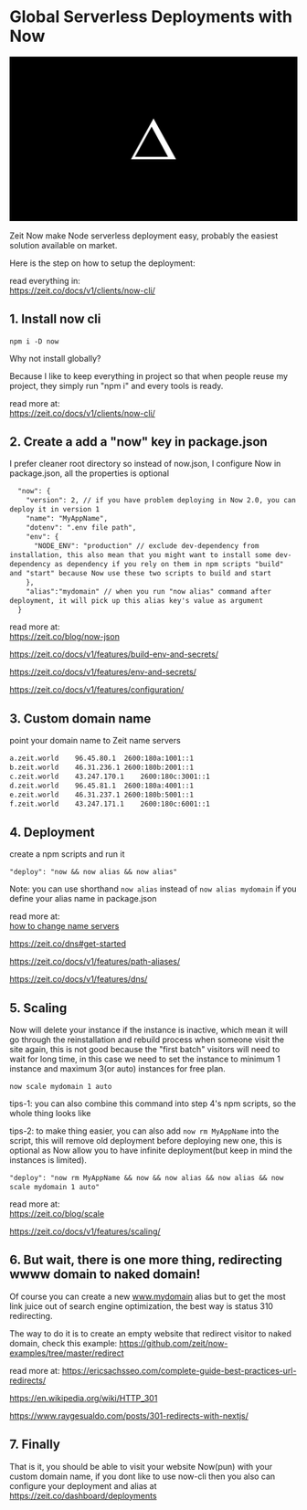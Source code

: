 # Global Serverless Deployments with Now

![](./img/Now.png)

Zeit Now make Node serverless deployment easy, probably the easiest solution available on market.

Here is the step on how to setup the deployment:

read everything in:  
https://zeit.co/docs/v1/clients/now-cli/

## 1. Install now cli

```
npm i -D now
```

Why not install globally?

Because I like to keep everything in project so that when people reuse my project, they simply run "npm i" and every tools is ready.

read more at:  
https://zeit.co/docs/v1/clients/now-cli/

## 2. Create a add a "now" key in package.json

I prefer cleaner root directory so instead of now.json, I configure Now in package.json, all the properties is optional

```
  "now": {
    "version": 2, // if you have problem deploying in Now 2.0, you can deploy it in version 1
    "name": "MyAppName",
    "dotenv": ".env file path",
    "env": {
      "NODE_ENV": "production" // exclude dev-dependency from installation, this also mean that you might want to install some dev-dependency as dependency if you rely on them in npm scripts "build" and "start" because Now use these two scripts to build and start
    },
    "alias":"mydomain" // when you run "now alias" command after deployment, it will pick up this alias key's value as argument
  }
```

read more at:  
https://zeit.co/blog/now-json

https://zeit.co/docs/v1/features/build-env-and-secrets/

https://zeit.co/docs/v1/features/env-and-secrets/

https://zeit.co/docs/v1/features/configuration/

## 3. Custom domain name

point your domain name to Zeit name servers

```
a.zeit.world	96.45.80.1	2600:180a:1001::1
b.zeit.world	46.31.236.1	2600:180b:2001::1
c.zeit.world	43.247.170.1	2600:180c:3001::1
d.zeit.world	96.45.81.1	2600:180a:4001::1
e.zeit.world	46.31.237.1	2600:180b:5001::1
f.zeit.world	43.247.171.1	2600:180c:6001::1
```

## 4. Deployment

create a npm scripts and run it

```
"deploy": "now && now alias && now alias"
```

Note: you can use shorthand `now alias` instead of `now alias mydomain` if you define your alias name in package.json

read more at:  
[how to change name servers](https://www.youtube.com/watch?v=wNqsPau-cyE)

https://zeit.co/dns#get-started

https://zeit.co/docs/v1/features/path-aliases/

https://zeit.co/docs/v1/features/dns/

## 5. Scaling

Now will delete your instance if the instance is inactive, which mean it will go through the reinstallation and rebuild process when someone visit the site again, this is not good because the "first batch" visitors will need to wait for long time, in this case we need to set the instance to minimum 1 instance and maximum 3(or auto) instances for free plan.

```
now scale mydomain 1 auto
```

tips-1: you can also combine this command into step 4's npm scripts, so the whole thing looks like

tips-2: to make thing easier, you can also add `now rm MyAppName` into the script, this will remove old deployment before deploying new one, this is optional as Now allow you to have infinite deployment(but keep in mind the instances is limited).

```
"deploy": "now rm MyAppName && now && now alias && now alias && now scale mydomain 1 auto"
```

read more at:  
https://zeit.co/blog/scale

https://zeit.co/docs/v1/features/scaling/

## 6. But wait, there is one more thing, redirecting wwww domain to naked domain!

Of course you can create a new www.mydomain alias but to get the most link juice out of search engine optimization, the best way is status 310 redirecting.

The way to do it is to create an empty website that redirect visitor to naked domain, check this example: https://github.com/zeit/now-examples/tree/master/redirect

read more at:
https://ericsachsseo.com/complete-guide-best-practices-url-redirects/

https://en.wikipedia.org/wiki/HTTP_301

https://www.raygesualdo.com/posts/301-redirects-with-nextjs/

## 7. Finally

That is it, you should be able to visit your website Now(pun) with your custom domain name, if you dont like to use now-cli then you also can configure your deployment and alias at https://zeit.co/dashboard/deployments
